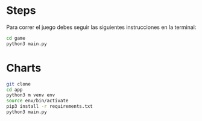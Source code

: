 # Steps
Para correr el juego debes seguir las siguientes instrucciones en la terminal:

```sh
cd game
python3 main.py
```


# Charts
```sh
git clone
cd app
python3 m venv env
source env/bin/activate
pip3 install -r requirements.txt
python3 main.py
```
